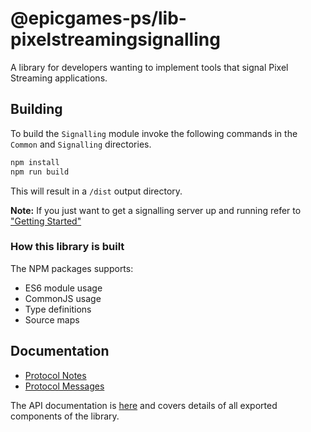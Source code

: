 # @epicgames-ps/lib-pixelstreamingsignalling

A library for developers wanting to implement tools that signal Pixel Streaming applications.

## Building

To build the `Signalling` module invoke the following commands in the `Common` and `Signalling` directories.

```bash
npm install
npm run build
```

This will result in a `/dist` output directory.

**Note:** If you just want to get a signalling server up and running refer to ["Getting Started"](../README.md#getting-started)

### How this library is built
The NPM packages supports:
- ES6 module usage
- CommonJS usage
- Type definitions
- Source maps

## Documentation

- [Protocol Notes](../Common/docs/Protocol.md)
- [Protocol Messages](../Common/docs/messages.md)

The API documentation is [here](docs/) and covers details of all exported components of the library.

